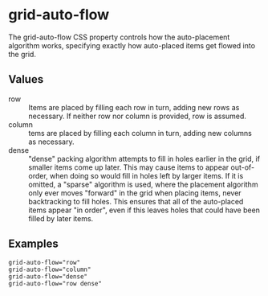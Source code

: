 # grid-auto-flow

The grid-auto-flow CSS property controls how the auto-placement algorithm works, specifying exactly how auto-placed items get flowed into the grid.


## Values

<dl>
<dt>row</dt>
<dd>Items are placed by filling each row in turn, adding new rows as necessary. If neither row nor column is provided, row is assumed.</dd>

<dt>column</dt>
<dd>tems are placed by filling each column in turn, adding new columns as necessary.</dd>

<dt>dense</dt>
<dd>"dense" packing algorithm attempts to fill in holes earlier in the grid, if smaller items come up later. This may cause items to appear out-of-order, when doing so would fill in holes left by larger items.
If it is omitted, a "sparse" algorithm is used, where the placement algorithm only ever moves "forward" in the grid when placing items, never backtracking to fill holes. This ensures that all of the auto-placed items appear "in order", even if this leaves holes that could have been filled by later items.</dd>
</dl>

## Examples

```
grid-auto-flow="row"
grid-auto-flow="column"
grid-auto-flow="dense"
grid-auto-flow="row dense"
```